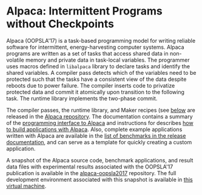 Alpaca: Intermittent Programs without Checkpoints
=================================================

Alpaca (OOPSLA\'17) is a task-based programming model for writing reliable
software for intermittent, energy-harvesting computer systems. Alpaca programs
are written as a set of tasks that access shared data in non-volatile memory
and private data in task-local variables. The programmer uses macros defined in
`libalpaca` library to declare tasks and identify the shared variables. A
compiler pass detects which of the variables need to be protected such that the
tasks have a consistent view of the data despite reboots due to power failure.
The compiler inserts code to privatize protected data and commit it atomically
upon transition to the following task. The runtime library implements the
two-phase commit.

The compiler passes, the runtime library, and Maker recipes (see
[below](#building-applications-with-alpaca) are released in the [Alpaca
repository](https://github.com/CMUAbstract/alpaca). The documentation contains
a summary of the [programming interface to
Alpaca](https://github.com/CMUAbstract/alpaca#programming-interface) and
instructions for describes [how to build applications with
Alpaca](https://github.com/CMUAbstract/alpaca#building-applications-with-alpaca).
Also, complete example applications written with Alpaca are available in the
[list of benchmarks in the release
documentation](https://github.com/CMUAbstract/releases), and can serve as a
template for quickly creating a custom application.

A snapshot of the Alpaca source code, benchmark applications, and result data
files with experimental results associated with the OOPSLA\'17 publication is
available in the
[alpaca-oopsla2017](https://github.com/CMUAbstract/alpaca-oopsla2017)
repository. The full development environment associated with this snapshot is
available in [this virtual
machine](https://drive.google.com/file/d/0B_5ymIVM2bU3N29hOWdodjhvTmM/view?usp=sharing).

